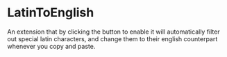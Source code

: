 # LatinToEnglish
An extension that by clicking the button to enable it will automatically filter out special latin characters, and change them to their english counterpart whenever you copy and paste.
